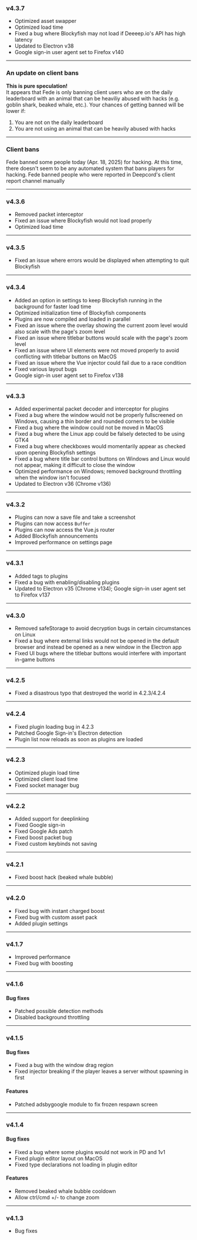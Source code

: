 ### v4.3.7

- Optimized asset swapper
- Optimized load time
- Fixed a bug where Blockyfish may not load if Deeeep.io's API has high latency
- Updated to Electron v38
- Google sign-in user agent set to Firefox v140

---

### An update on client bans

**This is pure speculation!**  
It appears that Fede is only banning client users who are on the daily leaderboard with an animal that can be heaviliy abused with hacks (e.g. goblin shark, beaked whale, etc.). Your chances of getting banned will be lower if:

1. You are not on the daily leaderboard
2. You are not using an animal that can be heavily abused with hacks

---

### Client bans

Fede banned some people today (Apr. 18, 2025) for hacking. At this time, there doesn't seem to be any automated system that bans players for hacking. Fede banned people who were reported in Deepcord's client report channel manually

---

### v4.3.6

- Removed packet interceptor
- Fixed an issue where Blockyfish would not load properly
- Optimized load time

---

### v4.3.5

- Fixed an issue where errors would be displayed when attempting to quit Blockyfish

---

### v4.3.4

- Added an option in settings to keep Blockyfish running in the background for faster load time
- Optimized initialization time of Blockyfish components
- Plugins are now compiled and loaded in parallel
- Fixed an issue where the overlay showing the current zoom level would also scale with the page's zoom level
- Fixed an issue where titlebar buttons would scale with the page's zoom level
- Fixed an issue where UI elements were not moved properly to avoid conflicting with titlebar buttons on MacOS
- Fixed an issue where the Vue injector could fail due to a race condition
- Fixed various layout bugs
- Google sign-in user agent set to Firefox v138

---

### v4.3.3

- Added experimental packet decoder and interceptor for plugins
- Fixed a bug where the window would not be properly fullscreened on Windows, causing a thin border and rounded corners to be visible
- Fixed a bug where the window could not be moved in MacOS
- Fixed a bug where the Linux app could be falsely detected to be using GTK4
- Fixed a bug where checkboxes would momentarily appear as checked upon opening Blockyfish settings
- Fixed a bug where title bar control buttons on Windows and Linux would not appear, making it difficult to close the window
- Optimized performance on Windows; removed background throttling when the window isn't focused
- Updated to Electron v36 (Chrome v136)

---

### v4.3.2

- Plugins can now a save file and take a screenshot
- Plugins can now access `Buffer`
- Plugins can now access the Vue.js router
- Added Blockyfish announcements
- Improved performance on settings page

---

### v4.3.1

- Added tags to plugins
- Fixed a bug with enabling/disabling plugins
- Updated to Electron v35 (Chrome v134); Google sign-in user agent set to Firefox v137

---

### v4.3.0

- Removed safeStorage to avoid decryption bugs in certain circumstances on Linux
- Fixed a bug where external links would not be opened in the default browser and instead be opened as a new window in the Electron app
- Fixed UI bugs where the titlebar buttons would interfere with important in-game buttons

---

### v4.2.5

- Fixed a disastrous typo that destroyed the world in 4.2.3/4.2.4

---

### v4.2.4

- Fixed plugin loading bug in 4.2.3
- Patched Google Sign-in's Electron detection
- Plugin list now reloads as soon as plugins are loaded

---

### v4.2.3

- Optimized plugin load time
- Optimized client load time
- Fixed socket manager bug

---

### v4.2.2

- Added support for deeplinking
- Fixed Google sign-in
- Fixed Google Ads patch
- Fixed boost packet bug
- Fixed custom keybinds not saving

---

### v4.2.1

- Fixed boost hack (beaked whale bubble)

---

### v4.2.0

- Fixed bug with instant charged boost
- Fixed bug with custom asset pack
- Added plugin settings

---

### v4.1.7

- Improved performance
- Fixed bug with boosting

---

### v4.1.6

#### Bug fixes

- Patched possible detection methods
- Disabled background throttling

---

### v4.1.5

#### Bug fixes

- Fixed a bug with the window drag region
- Fixed injector breaking if the player leaves a server without spawning in first

#### Features

- Patched adsbygoogle module to fix frozen respawn screen

---

### v4.1.4

#### Bug fixes

- Fixed a bug where some plugins would not work in PD and 1v1
- Fixed plugin editor layout on MacOS
- Fixed type declarations not loading in plugin editor

#### Features

- Removed beaked whale bubble cooldown
- Allow ctrl/cmd +/- to change zoom

---

### v4.1.3

- Bug fixes
